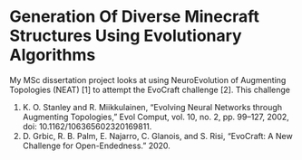 # Generation Of Diverse Minecraft Structures Using Evolutionary Algorithms
My MSc dissertation project looks at using NeuroEvolution of Augmenting Topologies (NEAT) [1] to attempt the EvoCraft challenge [2]. This challenge   


1. K. O. Stanley and R. Miikkulainen, “Evolving Neural Networks through Augmenting Topologies,” Evol Comput, vol. 10, no. 2, pp. 99–127, 2002, doi: 10.1162/106365602320169811.
2. D. Grbic, R. B. Palm, E. Najarro, C. Glanois, and S. Risi, “EvoCraft: A New Challenge for Open-Endedness.” 2020.
